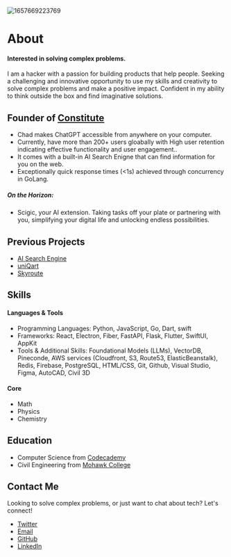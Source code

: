 ![1657669223769](https://user-images.githubusercontent.com/72427739/210922811-3fecc62d-7cd2-427c-859a-6596d66a96e8.jpeg)
# About

#### Interested in solving complex problems.

I am a hacker with a passion for building products that help people. Seeking a challenging and innovative opportunity to use my skills and creativity to solve complex problems and make a positive impact. Confident in my ability to think outside the box and find imaginative solutions.

## Founder of [Constitute](https://constitute.ai)

- Chad makes ChatGPT accessible from anywhere on your computer.
- Currently, have more than 200+ users gloabally with High user retention indicating effective functionality and user engagement..
- It comes with a built-in AI Search Enigne that can find information for you on the web.
- Exceptionally quick response times (<1s) achieved through concurrency in GoLang.

##### On the Horizon:
- Scigic, your AI extension. Taking tasks off your plate or partnering with you, simplifying your digital life and unlocking endless possibilities.


## Previous Projects

- [AI Search Engine](https://constitute.ai/quicksearch/)
- [uniQart](https://linktr.ee/uniqart/)
- [Skyroute](https://github.com/nidhishgajjar/skyroute)


## Skills

#### Languages & Tools

- Programming Languages: Python, JavaScript, Go, Dart, swift
- Frameworks: React, Electron, Fiber, FastAPI, Flask, Flutter, SwiftUI, AppKit
- Tools & Additional Skills: Foundational Models (LLMs), VectorDB, Pineconde, AWS services (Cloudfront, S3, Route53, ElasticBeanstalk), Redis, Firebase, PostgreSQL, HTML/CSS, Git, Github, Visual Studio, Figma, AutoCAD, Civil 3D

#### Core

- Math
- Physics
- Chemistry

## Education

- Computer Science from [Codecademy](https://codecademy.com/)
- Civil Engineering from [Mohawk College](https://mohawkcollege.ca/)

## Contact Me
Looking to solve complex problems, or just want to chat about tech? Let's connect!

- [Twitter](https://twitter.com/nidhishgajjar)
- [Email](nidhish@scigic.com)
- [GitHub](https://github.com/nidhishgajjar)
- [LinkedIn](https://www.linkedin.com/in/nidhish-gajjar-665896167)

